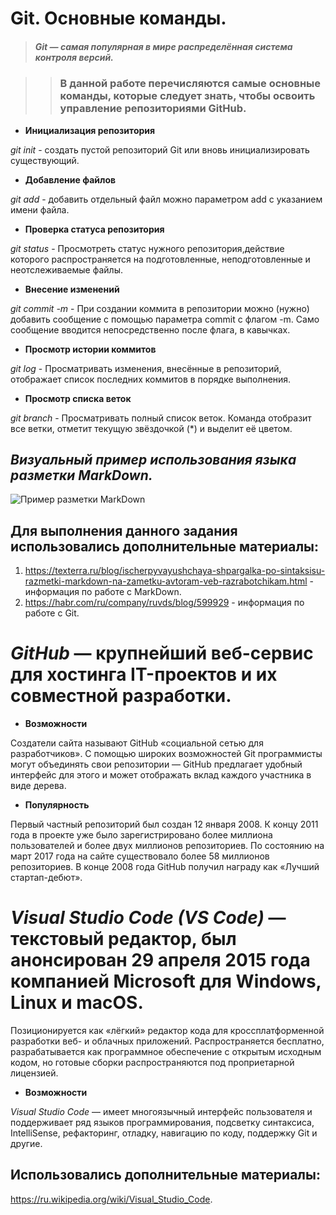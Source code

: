 # **Git.** Основные команды. 

>##### Git — самая популярная в мире распределённая система контроля версий.

>> ### В данной работе перечисляются самые основные команды, которые следует знать, чтобы освоить управление репозиториями GitHub.

* **Инициализация репозитория**

*git init* - cоздать пустой репозиторий Git или вновь инициализировать существующий.

* **Добавление файлов**

*git add* - добавить отдельный файл можно параметром add с указанием имени файла. 

* **Проверка статуса репозитория**

*git status* - Просмотреть статус нужного репозитория,действие которого распространяется на подготовленные, неподготовленные и неотслеживаемые файлы.

* **Внесение изменений**

*git commit -m* - При создании коммита в репозитории можно (нужно) добавить сообщение с помощью параметра commit с флагом -m. Само сообщение вводится непосредственно после флага, в кавычках.

* **Просмотр истории коммитов**

*git log* - Просматривать изменения, внесённые в репозиторий, отображает список последних коммитов в порядке выполнения.

* **Просмотр списка веток**

*git branch* - Просматривать полный список веток. Команда отобразит все ветки, отметит текущую звёздочкой (*) и выделит её цветом.

## **_Визуальный пример использования языка разметки MarkDown._**

![Пример разметки MarkDown](MD_photo.png)

## Для выполнения данного задания использовались дополнительные материалы:

1. <https://texterra.ru/blog/ischerpyvayushchaya-shpargalka-po-sintaksisu-razmetki-markdown-na-zametku-avtoram-veb-razrabotchikam.html> - информация по работе с MarkDown.
2. <https://habr.com/ru/company/ruvds/blog/599929> - информация по работе с Git.

# **_GitHub_** — крупнейший веб-сервис для хостинга IT-проектов и их совместной разработки.

* **Возможности**

Создатели сайта называют GitHub «социальной сетью для разработчиков».
С помощью широких возможностей Git программисты могут объединять свои репозитории — GitHub предлагает удобный интерфейс для этого и может отображать вклад каждого участника в виде дерева.

* **Популярность**

Первый частный репозиторий был создан 12 января 2008. К концу 2011 года в проекте уже было зарегистрировано более миллиона пользователей и более двух миллионов репозиториев. По состоянию на март 2017 года на сайте существовало более 58 миллионов репозиториев.
В конце 2008 года GitHub получил награду как «Лучший стартап-дебют».

# **_Visual Studio Code (VS Code)_** — текстовый редактор, был анонсирован 29 апреля 2015 года компанией Microsoft для Windows, Linux и macOS.

Позиционируется как «лёгкий» редактор кода для кроссплатформенной разработки веб- и облачных приложений. Распространяется бесплатно, разрабатывается как программное обеспечение с открытым исходным кодом, но готовые сборки распространяются под проприетарной лицензией.

* **Возможности**

*Visual Studio Code* — имеет многоязычный интерфейс пользователя и поддерживает ряд языков программирования, подсветку синтаксиса, IntelliSense, рефакторинг, отладку, навигацию по коду, поддержку Git и другие.

## Использовались дополнительные материалы:

 <https://ru.wikipedia.org/wiki/Visual_Studio_Code>.